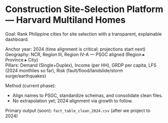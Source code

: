 # Construction Site-Selection Platform — Harvard Multiland Homes
Goal: Rank Philippine cities for site selection with a transparent, explainable dashboard.

Anchor year: 2024 (time alignment is critical; projections start next)  
Geography: NCR, Region III, Region IV-A — PSGC aligned (Region ▸ Province ▸ City)  
Pillars: Demand (Single+Duplex), Income (per HH), GRDP per capita, LFS (2024 monthlies so far), Risk (fault/flood/landslide/storm surge/earthquakes)

Method (current phase):  
- Align names to PSGC, standardize schemas, and consolidate clean files.  
- No extrapolation yet; 2024 alignment via growth to follow.

Primary output (soon): `fact_table_clean_2024.csv` (after we project to 2024)  
